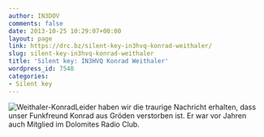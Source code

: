 ```yaml
---
author: IN3DOV
comments: false
date: 2013-10-25 10:29:07+00:00
layout: page
link: https://drc.bz/silent-key-in3hvq-konrad-weithaler/
slug: silent-key-in3hvq-konrad-weithaler
title: 'Silent key: IN3HVQ Konrad Weithaler'
wordpress_id: 7548
categories:
- Silent key
---
```


![Weithaler-Konrad](https://drc.bz/wp-content/uploads/2013/10/Weithaler-Konrad.bmp)Leider haben wir die traurige Nachricht erhalten, dass unser Funkfreund Konrad aus Gröden verstorben ist. Er war vor Jahren auch Mitglied im Dolomites Radio Club.




